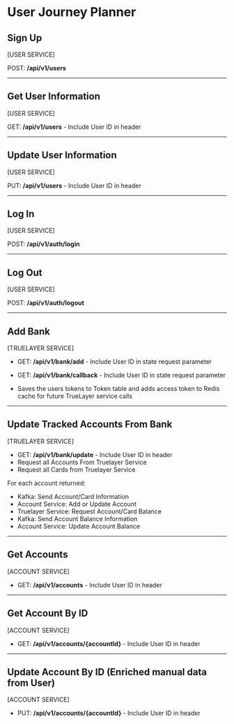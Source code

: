 # User Journey Planner

## Sign Up

[USER SERVICE]

POST: **/api/v1/users**

---
## Get User Information

[USER SERVICE]

GET: **/api/v1/users** - Include User ID in header

---
## Update User Information

[USER SERVICE]

PUT: **/api/v1/users** - Include User ID in header

---
## Log In

[USER SERVICE]

POST: **/api/v1/auth/login**

---
## Log Out

[USER SERVICE]

POST: **/api/v1/auth/logout**

---
## Add Bank

[TRUELAYER SERVICE]

- GET: **/api/v1/bank/add** - Include User ID in state request parameter

- GET: **/api/v1/bank/callback** - Include User ID in state request parameter

- Saves the users tokens to Token table and adds access token to Redis cache for future TrueLayer service calls

---
## Update Tracked Accounts From Bank

[TRUELAYER SERVICE]

- GET: **/api/v1/bank/update** - Include User ID in header
- Request all Accounts From Truelayer Service
- Request all Cards from Truelayer Service

For each account returned:

- Kafka: Send Account/Card Information
- Account Service: Add or Update Account
- Truelayer Service: Request Account/Card Balance
- Kafka: Send Account Balance Information
- Account Service: Update Account Balance

---
## Get Accounts

[ACCOUNT SERVICE]

- GET: **/api/v1/accounts** - Include User ID in header

---
## Get Account By ID

[ACCOUNT SERVICE]

- GET: **/api/v1/accounts/{accountId}** - Include User ID in header

---
## Update Account By ID (Enriched manual data from User)

[ACCOUNT SERVICE]

- PUT: **/api/v1/accounts/{accountId}** - Include User ID in header